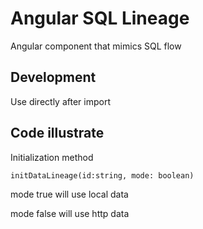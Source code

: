 # Angular SQL Lineage
Angular component that mimics SQL flow

## Development
Use directly after import

## Code illustrate
Initialization method

`initDataLineage(id:string, mode: boolean)`

mode true will use local data

mode false will use http data
